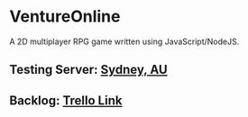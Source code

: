# VentureOnline
A 2D multiplayer RPG game written using JavaScript/NodeJS.<br>
<h2>Testing Server: <a href="http://venture-env-1.ap-southeast-2.elasticbeanstalk.com">Sydney, AU</a></h2>
<h2>Backlog: <a href="https://trello.com/b/unN0cddD">Trello Link</a></h2>
